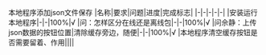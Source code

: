 本地程序添加json文件保存
|名称|要求|问题|进度|完成标志|
|-|-|-|-|-|
|安装运行本地程序|-|-|100%|√
|问：怎样区分在线还是离线包|-|-|100%|√
|问佘静：上传json数据的按钮位置|清除缓存旁边，随便|-|-|100%|√
|本地程序清空缓存按钮是否需要留着、作用||||
